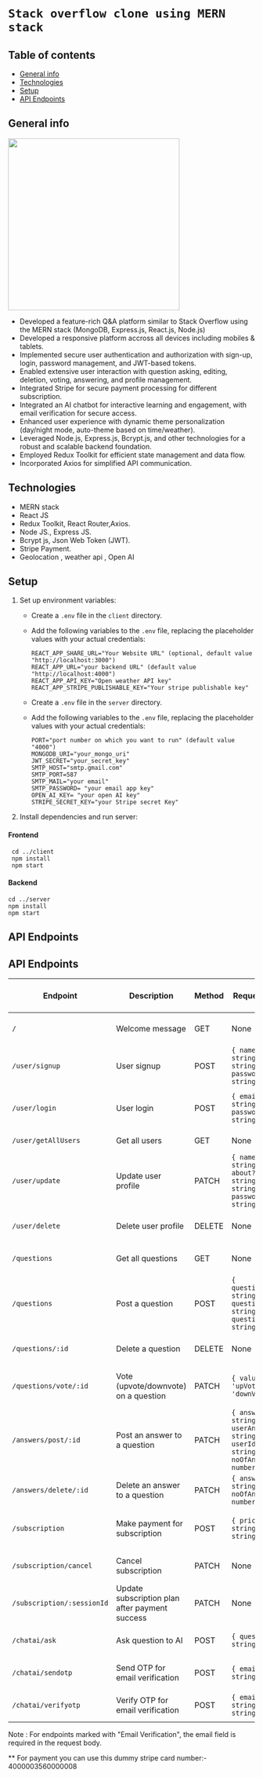 # `Stack overflow clone using MERN stack`

## Table of contents
* [General info](#general-info)
* [Technologies](#technologies)
* [Setup](#setup)
* [API Endpoints](#api-endpoints)

## General info
<!--- ![Stack Overflow](https://github.com/Magar0/StackOverflow-clone-MERN/assets/35245789/173f1fa7-65c4-42ed-b9f1-fa8fec9ce6a5) --->
<img src="https://github.com/Magar0/StackOverflow-clone-MERN/assets/35245789/173f1fa7-65c4-42ed-b9f1-fa8fec9ce6a5" height="350" >

* Developed a feature-rich Q&A platform similar to Stack Overflow using the MERN stack (MongoDB, Express.js, React.js, Node.js)
* Developed a responsive platform accross all devices including mobiles & tablets.
* Implemented secure user authentication and authorization with sign-up, login, password management, and JWT-based tokens.
* Enabled extensive user interaction with question asking, editing, deletion, voting, answering, and profile management.
* Integrated Stripe for secure payment processing for different subscription.
* Integrated an AI chatbot for interactive learning and engagement, with email verification for secure access.
* Enhanced user experience with dynamic theme personalization (day/night mode, auto-theme based on time/weather).
* Leveraged Node.js, Express.js, Bcrypt.js, and other technologies for a robust and scalable backend foundation.
* Employed Redux Toolkit for efficient state management and data flow.
* Incorporated Axios for simplified API communication.

## Technologies
* MERN stack
* React JS
* Redux Toolkit, React Router,Axios.
* Node JS., Express JS.
* Bcrypt js, Json Web Token (JWT).
* Stripe Payment.
* Geolocation , weather api , Open AI
	
## Setup
1. Set up environment variables:
   - Create a `.env` file in the `client` directory.
   - Add the following variables to the `.env` file, replacing the placeholder values with your actual credentials:
     ```
     REACT_APP_SHARE_URL="Your Website URL" (optional, default value "http://localhost:3000")
     REACT_APP_URL="your backend URL" (default value "http://localhost:4000")
     REACT_APP_API_KEY="Open weather API key"
     REACT_APP_STRIPE_PUBLISHABLE_KEY="Your stripe publishable key"
     ```

   - Create a `.env` file in the `server` directory.
   - Add the following variables to the `.env` file, replacing the placeholder values with your actual credentials:
     ```
     PORT="port number on which you want to run" (default value "4000")
     MONGODB_URI="your_mongo_uri"
     JWT_SECRET="your_secret_key"
     SMTP_HOST="smtp.gmail.com"
     SMTP_PORT=587
     SMTP_MAIL="your email"
     SMTP_PASSWORD= "your email app key"
     OPEN_AI_KEY= "your open AI key"
     STRIPE_SECRET_KEY="your Stripe secret Key"
     ```
2. Install dependencies and run server:
#### Frontend
```
 cd ../client
 npm install
 npm start
```
#### Backend
```
cd ../server
npm install
npm start
```

## API Endpoints

## API Endpoints

| Endpoint | Description | Method | Request Body | Response Format (Example) | Authentication |
|----------|-------------|--------|--------------|----------------------------|----------------|
| `/` | Welcome message | GET | None | JSON (message: string) | None |
| `/user/signup` | User signup | POST | `{ name: string, email: string, password: string }` | JSON (user details and authentication token) | None |
| `/user/login` | User login | POST | `{ email: string, password: string }` | JSON (user details and authentication token) | None |
| `/user/getAllUsers` | Get all users | GET | None | JSON (array of user objects) | Required |
| `/user/update` | Update user profile | PATCH | `{ name?: string, about?: string, tags?: string[], password?: string }` | JSON (updated user details) | Required |
| `/user/delete` | Delete user profile | DELETE | None | JSON (message: string) | Required |
| `/questions` | Get all questions | GET | None | JSON (array of question objects) | None |
| `/questions` | Post a question | POST | `{ questionTitle: string, questionBody: string, questionTags: string[] }` | JSON (posted question object) | Required |
| `/questions/:id` | Delete a question | DELETE | None | JSON (message: string) | Required |
| `/questions/vote/:id` | Vote (upvote/downvote) on a question | PATCH | `{ value: 'upVote' or 'downVote' }` | JSON (updated question object) | Required |
| `/answers/post/:id` | Post an answer to a question | PATCH | `{ answerBody: string, userAnswered: string, userId: string, noOfAnswers: number }` | JSON (updated question object) | Required |
| `/answers/delete/:id` | Delete an answer to a question | PATCH | `{ answerId: string, noOfAnswers: number }` | JSON (message: string) | Required |
| `/subscription` | Make payment for subscription | POST | `{ priceId: string, plan: string }` | JSON (payment session details) | Required |
| `/subscription/cancel` | Cancel subscription | PATCH | None | JSON (updated user details) | Required |
| `/subscription/:sessionId` | Update subscription plan after payment success | PATCH | None | JSON (updated user details) | None |
| `/chatai/ask` | Ask question to AI | POST | `{ question: string }` | JSON (response from AI) | Email Verification |
| `/chatai/sendotp` | Send OTP for email verification | POST | `{ email: string }` | JSON (message: string) | None |
| `/chatai/verifyotp` | Verify OTP for email verification | POST | `{ email: string, otp: string }` | JSON (authentication token) | None |


Note : For endpoints marked with "Email Verification", the email field is required in the request body.


** For payment you can use this dummy stripe card number:- 4000003560000008
